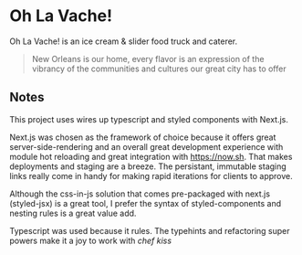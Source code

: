 # Oh La Vache!

Oh La Vache! is an ice cream & slider food truck and caterer.

> New Orleans is our home, every flavor is an expression of the vibrancy of the communities and cultures our great city has to offer

## Notes

This project uses wires up typescript and styled components with Next.js.

Next.js was chosen as the framework of choice because it offers great server-side-rendering and an overall great development experience with module hot reloading and great integration with https://now.sh. That makes deployments and staging are a breeze. The persistant, immutable staging links really come in handy for making rapid iterations for clients to approve.

Although the css-in-js solution that comes pre-packaged with next.js (styled-jsx) is a great tool, I prefer the syntax of styled-components and nesting rules is a great value add.

Typescript was used because it rules. The typehints and refactoring super powers make it a joy to work with _chef kiss_
